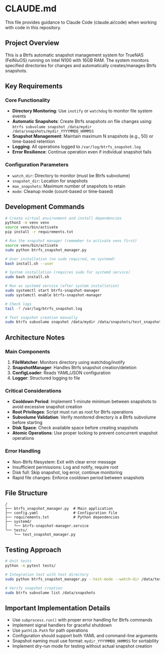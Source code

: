 # CLAUDE.md

This file provides guidance to Claude Code (claude.ai/code) when working with code in this repository.

## Project Overview

This is a Btrfs automatic snapshot management system for TrueNAS (FeiNiuOS) running on Intel N100 with 16GB RAM. The system monitors specified directories for changes and automatically creates/manages Btrfs snapshots.

## Key Requirements

### Core Functionality
- **Directory Monitoring**: Use `inotify` or `watchdog` to monitor file system events
- **Automatic Snapshots**: Create Btrfs snapshots on file changes using: `btrfs subvolume snapshot /data/mydir /data/snapshots/mydir_YYYYMMDD_HHMMSS`
- **Snapshot Management**: Maintain maximum N snapshots (e.g., 50) or time-based retention
- **Logging**: All operations logged to `/var/log/btrfs_snapshot.log`
- **Error Resilience**: Continue operation even if individual snapshot fails

### Configuration Parameters
- `watch_dir`: Directory to monitor (must be Btrfs subvolume)
- `snapshot_dir`: Location for snapshots
- `max_snapshots`: Maximum number of snapshots to retain
- `mode`: Cleanup mode (count-based or time-based)

## Development Commands

```bash
# Create virtual environment and install dependencies
python3 -m venv venv
source venv/bin/activate
pip install -r requirements.txt

# Run the snapshot manager (remember to activate venv first)
source venv/bin/activate
sudo python btrfs_snapshot_manager.py

# User installation (no sudo required, no systemd)
bash install.sh --user

# System installation (requires sudo for systemd service)
sudo bash install.sh

# Run as systemd service (after system installation)
sudo systemctl start btrfs-snapshot-manager
sudo systemctl enable btrfs-snapshot-manager

# Check logs
tail -f /var/log/btrfs_snapshot.log

# Test snapshot creation manually
sudo btrfs subvolume snapshot /data/mydir /data/snapshots/test_snapshot
```

## Architecture Notes

### Main Components
1. **FileWatcher**: Monitors directory using watchdog/inotify
2. **SnapshotManager**: Handles Btrfs snapshot creation/deletion
3. **ConfigLoader**: Reads YAML/JSON configuration
4. **Logger**: Structured logging to file

### Critical Considerations
- **Cooldown Period**: Implement 1-minute minimum between snapshots to avoid excessive snapshot creation
- **Root Privileges**: Script must run as root for Btrfs operations
- **Subvolume Validation**: Verify monitored directory is a Btrfs subvolume before starting
- **Disk Space**: Check available space before creating snapshots
- **Atomic Operations**: Use proper locking to prevent concurrent snapshot operations

### Error Handling
- Non-Btrfs filesystem: Exit with clear error message
- Insufficient permissions: Log and notify, require root
- Disk full: Skip snapshot, log error, continue monitoring
- Rapid file changes: Enforce cooldown period between snapshots

## File Structure
```
/
├── btrfs_snapshot_manager.py  # Main application
├── config.yaml                # Configuration file
├── requirements.txt           # Python dependencies
├── systemd/
│   └── btrfs-snapshot-manager.service
└── tests/
    └── test_snapshot_manager.py
```

## Testing Approach

```bash
# Unit tests
python -m pytest tests/

# Integration test with test directory
sudo python btrfs_snapshot_manager.py --test-mode --watch-dir /data/test_dir

# Verify snapshot creation
sudo btrfs subvolume list /data/snapshots
```

## Important Implementation Details

- Use `subprocess.run()` with proper error handling for Btrfs commands
- Implement signal handlers for graceful shutdown
- Use `pathlib.Path` for path operations
- Configuration should support both YAML and command-line arguments
- Snapshot naming must use format: `mydir_YYYYMMDD_HHMMSS` for sortability
- Implement dry-run mode for testing without actual snapshot creation